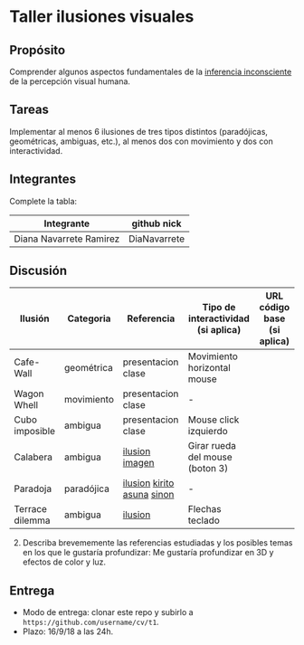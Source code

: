 # Taller ilusiones visuales

## Propósito

Comprender algunos aspectos fundamentales de la [inferencia inconsciente](https://github.com/VisualComputing/Cognitive) de la percepción visual humana.

## Tareas

Implementar al menos 6 ilusiones de tres tipos distintos (paradójicas, geométricas, ambiguas, etc.), al menos dos con movimiento y dos con interactividad.

## Integrantes

Complete la tabla:

|       Integrante       | github nick |
|------------------------|-------------|
|Diana Navarrete Ramirez |DiaNavarrete |

## Discusión


|     Ilusión    | Categoria  | Referencia |   Tipo de interactividad (si aplica)   | URL código base (si aplica) |
|----------------|------------|------------|----------------------------------------|-----------------------------|
| Cafe-Wall      | geométrica | presentacion clase | Movimiento horizontal mouse    |                             |
| Wagon Whell    | movimiento | presentacion clase |                -               |                             |
| Cubo imposible | ambigua    | presentacion clase | Mouse click izquierdo          |                             |
| Calabera       | ambigua    | [ilusion](http://www.michaelbach.de/ot/cog-blureffects/index.html) [imagen](http://www.fotoshumor.com/gratis/ilusion_optica) | Girar rueda del mouse (boton 3)|                             |
| Paradoja       | paradójica | [ilusion](http://www.ehu.eus/~mtwmastm/sigma27.pdf) [kirito](http://www.http://saofanon.wikia.com/wiki/File:Kirito_SAO.png) [asuna](http://vsbattles.wikia.com/wiki/Thread:704726?file=ASUNA.png) [sinon](http://www.http://gameideas.wikia.com/wiki/File:Sinon-0.png) |        -     |                            |
|Terrace dilemma| ambigua     | [ilusion](https://www.archimedes-lab.org/monthly_optical_illusion_6.html)| Flechas teclado   |  |                             

2. Describa brevememente las referencias estudiadas y los posibles temas en los que le gustaría profundizar:
Me gustaría profundizar en 3D y efectos de color y luz.

## Entrega

* Modo de entrega: clonar este repo y subirlo a `https://github.com/username/cv/t1`.
* Plazo: 16/9/18 a las 24h.
